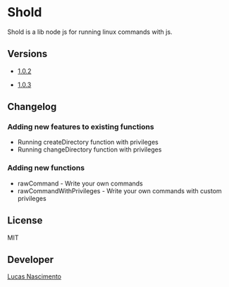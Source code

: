 # Shold

Shold is a lib node js for running linux commands with js.

## Versions
- [1.0.2](https://github.com/LukNasc/shold/tree/1.0.1)

- [1.0.3](#)

## Changelog

### Adding new features to existing functions
- Running createDirectory function with privileges
- Running changeDirectory function with privileges

### Adding new functions
- rawCommand - Write your own commands
- rawCommandWithPrivileges - Write your own commands with custom privileges

## License

MIT
## Developer
[Lucas Nascimento](https://github.com/LukNasc)